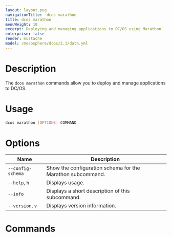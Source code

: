 ```yaml
---
layout: layout.pug
navigationTitle:  dcos marathon
title: dcos marathon
menuWeight: 10
excerpt: Deploying and managing applications to DC/OS using Marathon
enterprise: false
render: mustache
model: /mesosphere/dcos/2.1/data.yml
---
```


# Description

The `dcos marathon` commands allow you to deploy and manage applications to DC/OS.

# Usage

```bash
dcos marathon [OPTIONS] COMMAND
```

# Options

| Name |  Description |
|---------|-------------|
| `--config-schema`   |   Show the configuration schema for the Marathon subcommand. |
| `--help`, `h`   | Displays usage. |
| `--info`   |   Displays a short description of this subcommand. |
| `--version`, `v`   |  Displays version information. |


# Commands 
